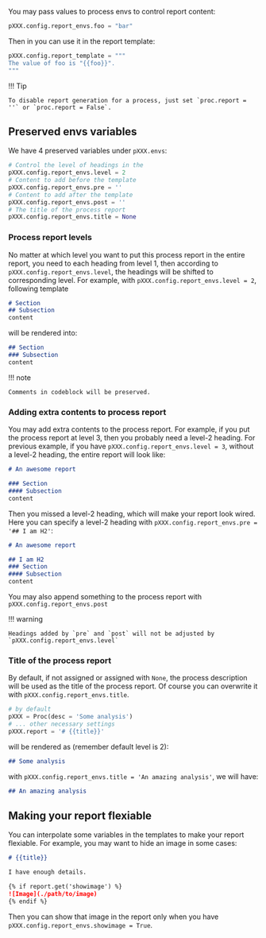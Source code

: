 You may pass values to process envs to control report content:
```python
pXXX.config.report_envs.foo = "bar"
```
Then in you can use it in the report template:
```python
pXXX.config.report_template = """
The value of foo is "{{foo}}".
"""
```

!!! Tip

	To disable report generation for a process, just set `proc.report = ''` or `proc.report = False`.

## Preserved envs variables

We have 4 preserved variables under `pXXX.envs`:
```python
# Control the level of headings in the
pXXX.config.report_envs.level = 2
# Content to add before the template
pXXX.config.report_envs.pre = ''
# Content to add after the template
pXXX.config.report_envs.post = ''
# The title of the process report
pXXX.config.report_envs.title = None
```

### Process report levels

No matter at which level you want to put this process report in the entire report, you need to each heading from level 1, then according to `pXXX.config.report_envs.level`, the headings will be shifted to corresponding level. For example, with `pXXX.config.report_envs.level = 2`, following template

```markdown
# Section
## Subsection
content
```

will be rendered into:
```markdown
## Section
### Subsection
content
```

!!! note

	Comments in codeblock will be preserved.

### Adding extra contents to process report

You may add extra contents to the process report. For example, if you put the process report at level 3, then you probably need a level-2 heading. For previous example, if you have `pXXX.config.report_envs.level = 3`, without a level-2 heading, the entire report will look like:

```markdown
# An awesome report

### Section
#### Subsection
content
```

Then you missed a level-2 heading, which will make your report look wired. Here you can specify a level-2 heading with `pXXX.config.report_envs.pre = '## I am H2'`:

```markdown
# An awesome report

## I am H2
### Section
#### Subsection
content
```

You may also append something to the process report with `pXXX.config.report_envs.post`

!!! warning

	Headings added by `pre` and `post` will not be adjusted by `pXXX.config.report_envs.level`

### Title of the process report

By default, if not assigned or assigned with `None`, the process description will be used as the title of the process report. Of course you can overwrite it with `pXXX.config.report_envs.title`.

```python
# by default
pXXX = Proc(desc = 'Some analysis')
# ... other necessary settings
pXXX.report = '# {{title}}'
```

will be rendered as (remember default level is 2):
```markdown
## Some analysis
```

with `pXXX.config.report_envs.title = 'An amazing analysis'`, we will have:

```markdown
## An amazing analysis
```

## Making your report flexiable

You can interpolate some variables in the templates to make your report flexiable. For example, you may want to hide an image in some cases:

```markdown
# {{title}}

I have enough details.

{% if report.get('showimage') %}
![Image](./path/to/image)
{% endif %}
```

Then you can show that image in the report only when you have `pXXX.config.report_envs.showimage = True`.

